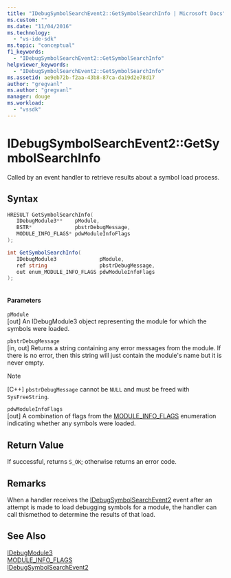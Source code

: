 ```yaml
---
title: "IDebugSymbolSearchEvent2::GetSymbolSearchInfo | Microsoft Docs"
ms.custom: ""
ms.date: "11/04/2016"
ms.technology: 
  - "vs-ide-sdk"
ms.topic: "conceptual"
f1_keywords: 
  - "IDebugSymbolSearchEvent2::GetSymbolSearchInfo"
helpviewer_keywords: 
  - "IDebugSymbolSearchEvent2::GetSymbolSearchInfo"
ms.assetid: ae9eb72b-f2aa-43b8-87ca-da19d2e78d17
author: "gregvanl"
ms.author: "gregvanl"
manager: douge
ms.workload: 
  - "vssdk"
---
```

# IDebugSymbolSearchEvent2::GetSymbolSearchInfo
Called by an event handler to retrieve results about a symbol load process.  
  
## Syntax  
  
```cpp  
HRESULT GetSymbolSearchInfo(  
   IDebugModule3**    pModule,  
   BSTR*              pbstrDebugMessage,  
   MODULE_INFO_FLAGS* pdwModuleInfoFlags  
);  
```  
  
```csharp  
int GetSymbolSearchInfo(  
   IDebugModule3              pModule,   
   ref string                 pbstrDebugMessage,   
   out enum_MODULE_INFO_FLAGS pdwModuleInfoFlags  
);  
  
```  
  
#### Parameters  
 `pModule`  
 [out] An IDebugModule3 object representing the module for which the symbols were loaded.  
  
 `pbstrDebugMessage`  
 [in, out] Returns a string containing any error messages from the module. If there is no error, then this string will just contain the module's name but it is never empty.  
  
> [!NOTE]
>  [C++] `pbstrDebugMessage` cannot be `NULL` and must be freed with `SysFreeString`.  
  
 `pdwModuleInfoFlags`  
 [out] A combination of flags from the [MODULE_INFO_FLAGS](../../../extensibility/debugger/reference/module-info-flags.md) enumeration indicating whether any symbols were loaded.  
  
## Return Value  
 If successful, returns `S_OK`; otherwise returns an error code.  
  
## Remarks  
 When a handler receives the [IDebugSymbolSearchEvent2](../../../extensibility/debugger/reference/idebugsymbolsearchevent2.md) event after an attempt is made to load debugging symbols for a module, the handler can call thismethod to determine the results of that load.  
  
## See Also  
 [IDebugModule3](../../../extensibility/debugger/reference/idebugmodule3.md)   
 [MODULE_INFO_FLAGS](../../../extensibility/debugger/reference/module-info-flags.md)   
 [IDebugSymbolSearchEvent2](../../../extensibility/debugger/reference/idebugsymbolsearchevent2.md)